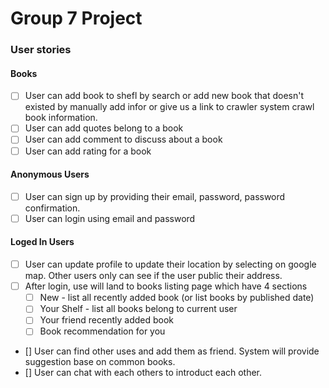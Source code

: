 # Group 7 Project

### User stories
#### Books
- [ ] User can add book to shefl by search or add new book that doesn't existed by manually add infor or give us a link to crawler system crawl book information.
- [ ] User can add quotes belong to a book
- [ ] User can add comment to discuss about a book
- [ ] User can add rating for a book

#### Anonymous Users

- [ ] User can sign up by providing their email, password, password confirmation.
- [ ] User can login using email and password

#### Loged In Users
- [ ] User can update profile to update their location by selecting on google map. Other users only can see if the user public their address.
- [ ] After login, use will land to books listing page which have 4 sections
  - [ ] New - list all recently added book (or list books by published date)
  - [ ] Your Shelf - list all books belong to current user
  - [ ] Your friend recently added book
  - [ ] Book recommendation for you

- [] User can find other uses and add them as friend. System will provide suggestion base on common books.
- [] User can chat with each others to introduct each other. 
